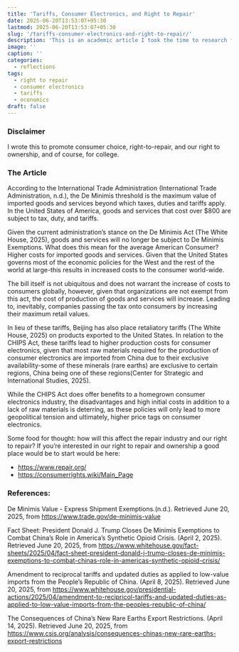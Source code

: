 ```yaml
---
title: 'Tariffs, Consumer Electronics, and Right to Repair'
date: 2025-06-20T13:53:07+05:30
lastmod: 2025-06-20T13:53:07+05:30
slug: '/tariffs-consumer-electronics-and-right-to-repair/'
description: 'This is an academic article I took the time to research for college'
image: ''
caption: ''
categories: 
  - reflections
tags: 
  - right to repair
  - consumer electronics
  - tariffs
  - economics
draft: false
---
```

### Disclaimer

I wrote this to promote consumer choice, right-to-repair, and our right to ownership, and of course, for college.

### The Article

According to the International Trade Administration (International Trade Administration, n.d.), the De Minimis threshold is the maximum value of imported goods and services beyond which taxes, duties and tariffs apply. In the United States of America, goods and services that cost over $800 are subject to tax, duty, and tariffs.

Given the current administration’s stance on the De Minimis Act (The White House, 2025), goods and services will no longer be subject to De Minimis Exemptions. What does this mean for the average American Consumer? Higher costs for imported goods and services. Given that the United States governs most of the economic policies for the West and the rest of the world at large-this results in increased costs to the consumer world-wide.

The bill itself is not ubiquitous and does not warrant the increase of costs to consumers globally, however, given that organizations are not exempt from this act, the cost of production of goods and services will increase. Leading to, inevitably, companies passing the tax onto consumers by increasing their maximum retail values.

In lieu of these tariffs, Beijing has also place retaliatory tariffs (The White House, 2025) on products exported to the United States. In relation to the CHIPS Act, these tariffs lead to higher production costs for consumer electronics, given that most raw materials required for the production of consumer electronics are imported from China due to their exclusive availability-some of these minerals (rare earths) are exclusive to certain regions, China being one of these regions(Center for Strategic and International Studies, 2025).

While the CHIPS Act does offer benefits to a homegrown consumer electronics industry, the disadvantages and high initial costs in addition to a lack of raw materials is deterring, as these policies will only lead to more geopolitical tension and ultimately, higher price tags on consumer electronics.

Some food for thought: how will this affect the repair industry and our right to repair? If you’re interested in our right to repair and ownership a good place would be to start would be here:

  - https://www.repair.org/
  - https://consumerrights.wiki/Main_Page

### References:

De Minimis Value - Express Shipment Exemptions.(n.d.). Retrieved June 20, 2025, from https://www.trade.gov/de-minimis-value

Fact Sheet: President Donald J. Trump Closes De Minimis Exemptions to Combat China’s Role in America’s Synthetic Opioid Crisis. (April 2, 2025). Retrieved June 20, 2025, from https://www.whitehouse.gov/fact-sheets/2025/04/fact-sheet-president-donald-j-trump-closes-de-minimis-exemptions-to-combat-chinas-role-in-americas-synthetic-opioid-crisis/

Amendment to reciprocal tariffs and updated duties as applied to low-value imports from the People’s Republic of China. (April 8, 2025). Retrieved June 20, 2025, from https://www.whitehouse.gov/presidential-actions/2025/04/amendment-to-recipricol-tariffs-and-updated-duties-as-applied-to-low-value-imports-from-the-peoples-republic-of-china/

The Consequences of China’s New Rare Earths Export Restrictions. (April 14, 2025). Retrieved June 20, 2025, from https://www.csis.org/analysis/consequences-chinas-new-rare-earths-export-restrictions
